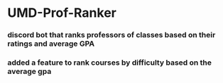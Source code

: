 # UMD-Prof-Ranker
### discord bot that ranks professors of classes based on their ratings and average GPA
### added a feature to rank courses by difficulty based on the average gpa
